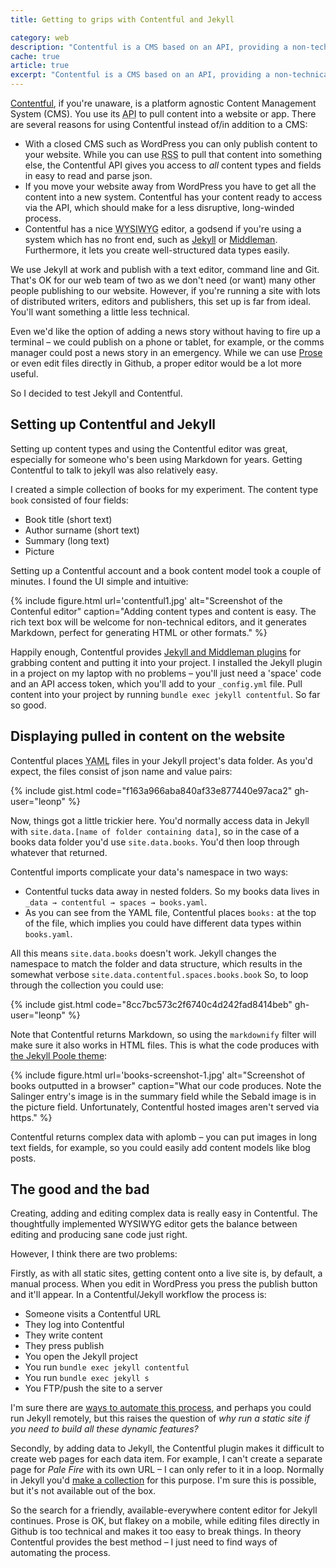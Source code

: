 ```yaml
---
title: Getting to grips with Contentful and Jekyll

category: web
description: "Contentful is a CMS based on an API, providing a non-technical editing environment for web writers. Here's how it works with Jekyll, a static site generator."
cache: true
article: true
excerpt: "Contentful is a CMS based on an API, providing a non-technical editing environment for web writers. Here's how it works with Jekyll, a static site generator."
---
```


[Contentful](http://contentful.com), if you're unaware, is a platform agnostic Content Management System (CMS). You use its <abbr title="Application Programming Interface">API</abbr> to pull content into a website or app. There are several reasons for using Contentful instead of/in addition to a CMS:

- With a closed CMS such as WordPress you can only publish content to your website. While you can use <abbr title="Really Simple Syndication">RSS</abbr> to pull that content into something else, the Contentful API gives you access to _all_ content types and fields in easy to read and parse json.
- If you move your website away from WordPress you have to get all the content into a new system. Contentful has your content ready to access via the API, which should make for a less disruptive, long-winded process.
- Contentful has a nice <abbr title="What you see is what you get">WYSIWYG</abbr> editor, a godsend if you're using a system which has no front end, such as [Jekyll](https://jekyllrb.com) or [Middleman](https://middlemanapp.com/). Furthermore, it lets you create well-structured data types easily.

We use Jekyll at work and publish with a text editor, command line and Git. That's OK for our web team of two as we don't need (or want) many other people publishing to our website. However, if you're running a site with lots of distributed writers, editors and publishers, this set up is far from ideal. You'll want something a little less technical.

Even we'd like the option of adding a news story without having to fire up a terminal &#8211; we could publish on a phone or tablet, for example, or the comms manager could post a news story in an emergency. While we can use [Prose](http://prose.io) or even edit files directly in Github, a proper editor would be a lot more useful.

So I decided to test Jekyll and Contentful.

## Setting up Contentful and Jekyll

Setting up content types and using the Contentful editor was great, especially for someone who's been using Markdown for years. Getting Contentful to talk to jekyll was also relatively easy.

I created a simple collection of books for my experiment. The content type `book` consisted of four fields:

- Book title (short text)
- Author surname (short text)
- Summary (long text)
- Picture

Setting up a Contentful account and a book content model took a couple of minutes. I found the UI simple and intuitive:

{% include figure.html url='contentful1.jpg' alt="Screenshot of the Contenful editor" caption="Adding content types and content is easy. The rich text box will be welcome for non-technical editors, and it generates Markdown, perfect for generating HTML or other formats." %}

Happily enough, Contentful provides [Jekyll and Middleman plugins](https://www.contentful.com/ecosystem/jekyll/) for grabbing content and putting it into your project. I installed the Jekyll plugin in a project on my laptop with no problems &#8211; you'll just need a 'space' code and an API access token, which you'll add to your `_config.yml` file. Pull content into your project by running `bundle exec jekyll contentful`. So far so good.

## Displaying pulled in content on the website

Contentful places <abbr title="Yaml Ain't Markup Language">YAML</abbr> files in your Jekyll project's data folder. As you'd expect, the files consist of json name and value pairs:

{% include gist.html code="f163a966aba840af33e877440e97aca2" gh-user="leonp" %}

Now, things got a little trickier here. You'd normally access data in Jekyll with `site.data.[name of folder containing data]`, so in the case of a books data folder you'd use `site.data.books`. You'd then loop through whatever that returned.

Contentful imports complicate your data's namespace in two ways:

- Contentful tucks data away in nested folders. So my books data lives in `_data → contentful → spaces → books.yaml`.
- As you can see from the YAML file, Contentful places `books:` at the top of the file, which implies you could have different data types within `books.yaml`.

All this means `site.data.books` doesn't work. Jekyll changes the namespace to match the folder and data structure, which results in the somewhat verbose `site.data.contentful.spaces.books.book` So, to loop through the collection you could use:

{% include gist.html code="8cc7bc573c2f6740c4d242fad8414beb" gh-user="leonp" %}

Note that Contentful returns Markdown, so using the `markdownify` filter will make sure it also works in HTML files. This is what the code produces with [the Jekyll Poole theme](https://github.com/poole/poole):

{% include figure.html url='books-screenshot-1.jpg' alt="Screenshot of books outputted in a browser" caption="What our code produces. Note the Salinger entry's image is in the summary field while the Sebald image is in the picture field. Unfortunately, Contentful hosted images aren't served via https." %}

Contentful returns complex data with aplomb &#8211; you can put images in long text fields, for example, so you could easily add content models like blog posts.

## The good and the bad

Creating, adding and editing complex data is really easy in Contentful. The thoughtfully implemented WYSIWYG editor gets the balance between editing and producing sane code just right.

However, I think there are two problems:

Firstly, as with all static sites, getting content onto a live site is, by default, a manual process. When you edit in WordPress you press the publish button and it'll appear. In a Contentful/Jekyll workflow the process is:

- Someone visits a Contentful URL
- They log into Contentful
- They write content
- They press publish
- You open the Jekyll project
- You run `bundle exec jekyll contentful`
- You run `bundle exec jekyll s`
- You FTP/push the site to a server

I'm sure there are [ways to automate this process](https://www.contentful.com/developers/docs/ruby/tutorials/automated-rebuild-and-deploy-with-circleci-and-webhooks/), and perhaps you could run Jekyll remotely, but this raises the question of _why run a static site if you need to build all these dynamic features?_

Secondly, by adding data to Jekyll, the Contentful plugin makes it difficult to create web pages for each data item. For example, I can't create a separate page for <cite>Pale Fire</cite> with its own URL &#8211; I can only refer to it in a loop. Normally in Jekyll you'd [make a collection](https://jekyllrb.com/docs/collections/) for this purpose. I'm sure this is possible, but it's not available out of the box.

So the search for a friendly, available-everywhere content editor for Jekyll continues. Prose is OK, but flakey on a mobile, while editing files directly in Github is too technical and makes it too easy to break things. In theory Contentful provides the best method &#8211; I just need to find ways of automating the process.
